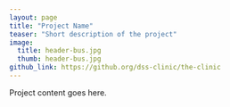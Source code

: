 ```yaml
---
layout: page
title: "Project Name"
teaser: "Short description of the project"
image:
  title: header-bus.jpg
  thumb: header-bus.jpg
github_link: https://github.org/dss-clinic/the-clinic
---
```


Project content goes here.
